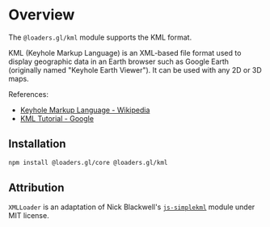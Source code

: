 # Overview

The `@loaders.gl/kml` module supports the KML format.

KML (Keyhole Markup Language) is an XML-based file format used to display geographic data in an Earth browser such as Google Earth (originally named "Keyhole Earth Viewer"). It can be used with any 2D or 3D maps.

References:

- [Keyhole Markup Language - Wikipedia](https://en.wikipedia.org/wiki/Keyhole_Markup_Language)
- [KML Tutorial - Google](https://developers.google.com/kml/documentation/kml_tut)

## Installation

```bash
npm install @loaders.gl/core @loaders.gl/kml
```

## Attribution

`XMLLoader` is an adaptation of Nick Blackwell's [`js-simplekml`](https://github.com/nickolanack/js-simplekml) module under MIT license.
